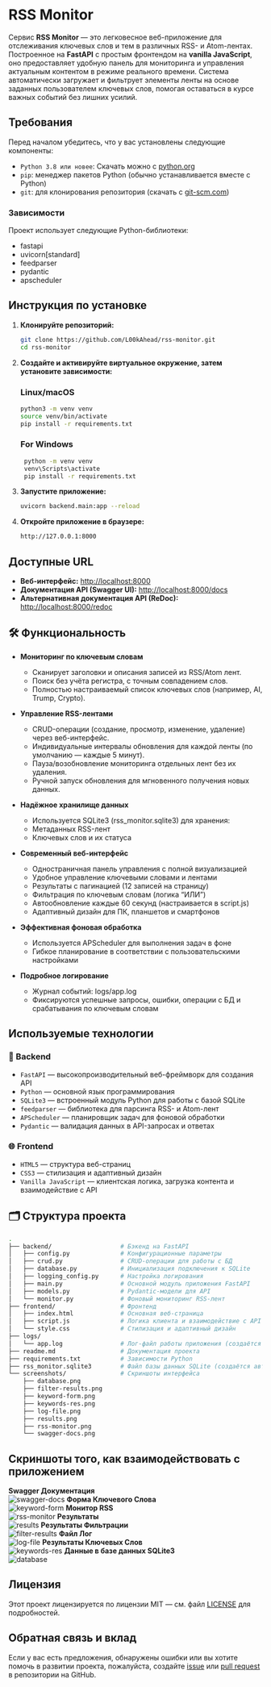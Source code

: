 # RSS Monitor 

Сервис **RSS Monitor** — это легковесное веб-приложение для отслеживания ключевых слов и тем в различных RSS- и Atom-лентах. Построенное на **FastAPI** с простым фронтендом на **vanilla JavaScript**, оно предоставляет удобную панель для мониторинга и управления актуальным контентом в режиме реального времени. Система автоматически загружает и фильтрует элементы ленты на основе заданных пользователем ключевых слов, помогая оставаться в курсе важных событий без лишних усилий.

## Требования

Перед началом убедитесь, что у вас установлены следующие компоненты:

* `Python 3.8 или новее`: Скачать можно с [python.org](https://www.python.org/)
* `pip`: менеджер пакетов Python (обычно устанавливается вместе с Python)
* `git`: для клонирования репозитория (скачать с [git-scm.com](https://git-scm.com/downloads))

### Зависимости

Проект использует следующие Python-библиотеки:

* fastapi  
* uvicorn[standard]  
* feedparser  
* pydantic
* apscheduler  

## Инструкция по установке

1. **Клонируйте репозиторий:**  

   ```bash
   git clone https://github.com/L00kAhead/rss-monitor.git
   cd rss-monitor
   ```

2. **Создайте и активируйте виртуальное окружение, затем установите зависимости:**

    ### Linux/macOS

    ```bash
    python3 -m venv venv
    source venv/bin/activate
    pip install -r requirements.txt
    ```

   ### For Windows

   ```bash
    python -m venv venv
    venv\Scripts\activate
    pip install -r requirements.txt
    ```

3. **Запустите приложение:**

    ```bash
    uvicorn backend.main:app --reload
    ```

4. **Откройте приложение в браузере:**

    ```bash
    http://127.0.0.1:8000
    ```
## Доступные URL

- **Веб-интерфейс:** [http://localhost:8000](http://localhost:8000)
- **Документация API (Swagger UI):** [http://localhost:8000/docs](http://localhost:8000/docs)
- **Альтернативная документация API (ReDoc):** [http://localhost:8000/redoc](http://localhost:8000/redoc)


## 🛠 Функциональность

* **Мониторинг по ключевым словам**

  * Сканирует заголовки и описания записей из RSS/Atom лент.
  * Поиск без учёта регистра, с точным совпадением слов.
  * Полностью настраиваемый список ключевых слов (например, AI, Trump, Crypto).

* **Управление RSS-лентами**

  * CRUD-операции (создание, просмотр, изменение, удаление) через веб-интерфейс.
  * Индивидуальные интервалы обновления для каждой ленты (по умолчанию — каждые 5 минут).
  * Пауза/возобновление мониторинга отдельных лент без их удаления.
  * Ручной запуск обновления для мгновенного получения новых данных.

* **Надёжное хранилище данных**

  * Используется SQLite3 (rss_monitor.sqlite3) для хранения:
  * Метаданных RSS-лент
  * Ключевых слов и их статуса

* **Современный веб-интерфейс**

  * Одностраничная панель управления с полной визуализацией
  * Удобное управление ключевыми словами и лентами
  * Результаты с пагинацией (12 записей на страницу)
  * Фильтрация по ключевым словам (логика “ИЛИ”)
  * Автообновление каждые 60 секунд (настраивается в script.js)
  * Адаптивный дизайн для ПК, планшетов и смартфонов

* **Эффективная фоновая обработка**

  * Используется APScheduler для выполнения задач в фоне
  * Гибкое планирование в соответствии с пользовательскими настройками

* **Подробное логирование**

  * Журнал событий: logs/app.log
  * Фиксируются успешные запросы, ошибки, операции с БД и срабатывания по ключевым словам

## Используемые технологии

### 🔧 Backend

* `FastAPI` — высокопроизводительный веб-фреймворк для создания API
* `Python` — основной язык программирования
* `SQLite3` — встроенный модуль Python для работы с базой SQLite
* `feedparser` — библиотека для парсинга RSS- и Atom-лент
* `APScheduler` — планировщик задач для фоновой обработки
* `Pydantic` — валидация данных в API-запросах и ответах

### 🌐 Frontend

* `HTML5` — структура веб-страниц
* `CSS3` — стилизация и адаптивный дизайн
* `Vanilla JavaScript` — клиентская логика, загрузка контента и взаимодействие с API

## 🗂 Структура проекта

```bash
.
├── backend/                   # Бэкенд на FastAPI
│   ├── config.py              # Конфигурационные параметры
│   ├── crud.py                # CRUD-операции для работы с БД
│   ├── database.py            # Инициализация подключения к SQLite
│   ├── logging_config.py      # Настройка логирования
│   ├── main.py                # Основной модуль приложения FastAPI
│   ├── models.py              # Pydantic-модели для API
│   └── monitor.py             # Фоновый мониторинг RSS-лент
├── frontend/                  # Фронтенд
│   ├── index.html             # Основная веб-страница
│   ├── script.js              # Логика клиента и взаимодействие с API
│   └── style.css              # Стилизация и адаптивный дизайн
├── logs/
│   └── app.log                # Лог-файл работы приложения (создаётся автоматически при первом запуске)
├── readme.md                  # Документация проекта
├── requirements.txt           # Зависимости Python
├── rss_monitor.sqlite3        # Файл базы данных SQLite (создаётся автоматически при первом запуске)
└── screenshots/               # Скриншоты интерфейса
    ├── database.png
    ├── filter-results.png
    ├── keyword-form.png
    ├── keywords-res.png
    ├── log-file.png
    ├── results.png
    ├── rss-monitor.png
    └── swagger-docs.png
```

## Скриншоты того, как взаимодействовать с приложением

**Swagger Документация**<br><img src="screenshots/swagger-docs.png" alt="swagger-docs">
**Форма Ключевого Слова**<br><img src="screenshots/keyword-form.png" alt="keyword-form"> 
**Монитор RSS**<br><img src="screenshots/rss-monitor.png" alt="rss-monitor">
**Результаты**<br><img src="screenshots/results.png" alt="results">
**Результаты Фильтрации**<br><img src="screenshots/filter-results.png" alt="filter-results">
**Файл Лог**<br><img src="screenshots/log-file.png" alt="log-file">
**Результаты Ключевых Слов**<br><img src="screenshots/keywords-res.png" alt="keywords-res"> 
**Данные в базе данных SQLite3**<br><img src="screenshots/database.png" alt="database">

## Лицензия

Этот проект лицензируется по лицензии MIT — см. файл [LICENSE](LICENSE) для подробностей.

## Обратная связь и вклад

Если у вас есть предложения, обнаружены ошибки или вы хотите помочь в развитии проекта, пожалуйста, создайте [issue]([https://github.com/YOUR_GITHUB_REPO_URL/issues](https://github.com/L00kAhead/rss-monitor/issues)) или [pull request](https://github.com/L00kAhead/rss-monitor/pulls) в репозитории на GitHub.
